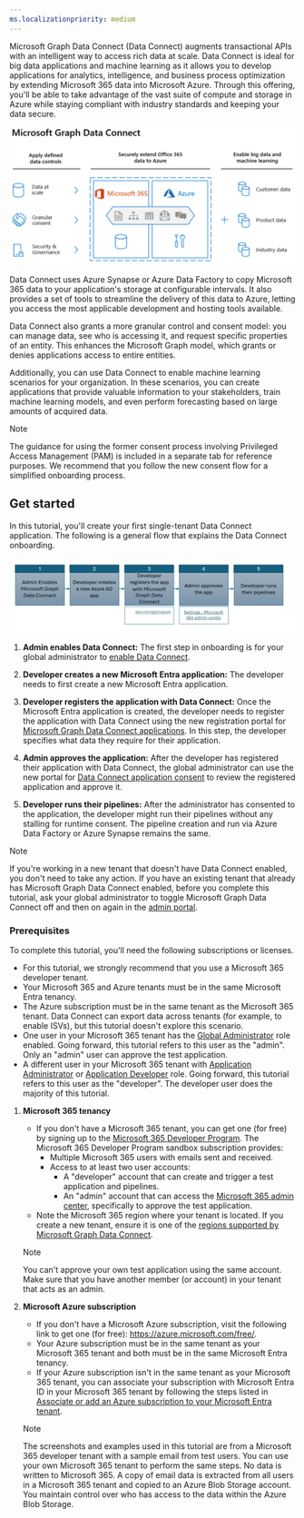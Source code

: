 ```yaml
---
ms.localizationpriority: medium
---
```


<!-- markdownlint-disable MD002 MD041 -->

Microsoft Graph Data Connect (Data Connect) augments transactional APIs with an intelligent way to access rich data at scale. Data Connect is ideal for big data applications and machine learning as it allows you to develop applications for analytics, intelligence, and business process optimization by extending Microsoft 365 data into Microsoft Azure. Through this offering, you'll be able to take advantage of the vast suite of compute and storage in Azure while staying compliant with industry standards and keeping your data secure.

![An architectural diagram of Microsoft Graph Data Connect, showing defined data controls, extending Office 365 data into Azure, and enabling big data and machine learning.](../concepts/images/data-connect-mgdc-capabilities.PNG)

Data Connect uses Azure Synapse or Azure Data Factory to copy Microsoft 365 data to your application's storage at configurable intervals. It also provides a set of tools to streamline the delivery of this data to Azure, letting you access the most applicable development and hosting tools available.

Data Connect also grants a more granular control and consent model: you can manage data, see who is accessing it, and request specific properties of an entity. This enhances the Microsoft Graph model, which grants or denies applications access to entire entities.

Additionally, you can use Data Connect to enable machine learning scenarios for your organization. In these scenarios, you can create applications that provide valuable information to your stakeholders, train machine learning models, and even perform forecasting based on large amounts of acquired data.

> [!NOTE]
> The guidance for using the former consent process involving Privileged Access Management (PAM) is included in a separate tab for reference purposes. We recommend that you follow the new consent flow for a simplified onboarding process.

## Get started

In this tutorial, you'll create your first single-tenant Data Connect application. The following is a general flow that explains the Data Connect onboarding.

![A screenshot that explains the onboarding flow.](../concepts/images/data-connect-overview-flowchart.png)

1. **Admin enables Data Connect:** The first step in onboarding is for your global administrator to [enable Data Connect](https://admin.microsoft.com/adminportal/home#/Settings/Services/:/Settings/L1/O365DataPlan).

2. **Developer creates a new Microsoft Entra application:** The developer needs to first create a new Microsoft Entra application.

3. **Developer registers the application with Data Connect:** Once the Microsoft Entra application is created, the developer needs to register the application with Data Connect using the new registration portal for [Microsoft Graph Data Connect applications](https://aka.ms/mgdcinazure). In this step, the developer specifies what data they require for their application. 

4. **Admin approves the application:** After the developer has registered their application with Data Connect, the global administrator can use the new portal for [Data Connect application consent](https://admin.microsoft.com/adminportal/home#/Settings/MGDCAdminCenter) to review the registered application and approve it.

5. **Developer runs their pipelines:** After the administrator has consented to the application, the developer might run their pipelines without any stalling for runtime consent. The pipeline creation and run via Azure Data Factory or Azure Synapse remains the same.  

> [!NOTE]
> If you're working in a new tenant that doesn't have Data Connect enabled, you don't need to take any action. If you have an existing tenant that already has Microsoft Graph Data Connect enabled, before you complete this tutorial, ask your global administrator to toggle Microsoft Graph Data Connect off and then on again in the [admin portal](https://admin.microsoft.com/adminportal/home#/Settings/Services/:/Settings/L1/O365DataPlan).

### Prerequisites

To complete this tutorial, you'll need the following subscriptions or licenses.

- For this tutorial, we strongly recommend that you use a Microsoft 365 developer tenant.
- Your Microsoft 365 and Azure tenants must be in the same Microsoft Entra tenancy.
- The Azure subscription must be in the same tenant as the Microsoft 365 tenant. Data Connect can export data across tenants (for example, to enable ISVs), but this tutorial doesn't explore this scenario.
- One user in your Microsoft 365 tenant has the [Global Administrator](/entra/identity/role-based-access-control/permissions-reference#global-administrator) role enabled. Going forward, this tutorial refers to this user as the "admin". Only an "admin" user can approve the test application.
- A different user in your Microsoft 365 tenant with [Application Administrator](/entra/identity/role-based-access-control/permissions-reference#application-administrator) or [Application Developer](/entra/identity/role-based-access-control/permissions-reference#application-developer) role. Going forward, this tutorial refers to this user as the "developer". The developer user does the majority of this tutorial.

1. **Microsoft 365 tenancy**

   - If you don't have a Microsoft 365 tenant, you can get one (for free) by signing up to the [Microsoft 365 Developer Program](https://developer.microsoft.com/microsoft-365/dev-program). The Microsoft 365 Developer Program sandbox subscription provides:
      - Multiple Microsoft 365 users with emails sent and received.
      - Access to at least two user accounts:
         - A "developer" account that can create and trigger a test application and pipelines.
         - An "admin" account that can access the [Microsoft 365 admin center](https://admin.microsoft.com/), specifically to approve the test application.  
   - Note the Microsoft 365 region where your tenant is located. If you create a new tenant, ensure it is one of the [regions supported by Microsoft Graph Data Connect](/graph/data-connect-datasets#regions).

   > [!NOTE] 
   > You can't approve your own test application using the same account. Make sure that you have another member (or account) in your tenant that acts as an admin.

2. **Microsoft Azure subscription** 

   - If you don't have a Microsoft Azure subscription, visit the following link to get one (for free): https://azure.microsoft.com/free/.
   - Your Azure subscription must be in the same tenant as your Microsoft 365 tenant and both must be in the same Microsoft Entra tenancy.
   - If your Azure subscription isn't in the same tenant as your Microsoft 365 tenant, you can associate your subscription with Microsoft Entra ID in your Microsoft 365 tenant by following the steps listed in [Associate or add an Azure subscription to your Microsoft Entra tenant](/azure/active-directory/fundamentals/active-directory-how-subscriptions-associated-directory).

   > [!NOTE] 
   > The screenshots and examples used in this tutorial are from a Microsoft 365 developer tenant with a sample email from test users. You can use your own Microsoft 365 tenant to perform the same steps. No data is written to Microsoft 365. A copy of email data is extracted from all users in a Microsoft 365 tenant and copied to an Azure Blob Storage account. You maintain control over who has access to the data within the Azure Blob Storage.
